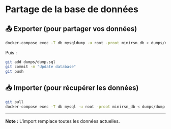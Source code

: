 # Partage de la base de données

## 📤 Exporter (pour partager vos données)

```bash
docker-compose exec -T db mysqldump -u root -proot minirsn_db > dumps/dump.sql
```

Puis :
```bash
git add dumps/dump.sql
git commit -m "Update database"
git push
```

## 📥 Importer (pour récupérer les données)

```bash
git pull
docker-compose exec -T db mysql -u root -proot minirsn_db < dumps/dump.sql
```

---

**Note :** L'import remplace toutes les données actuelles.
